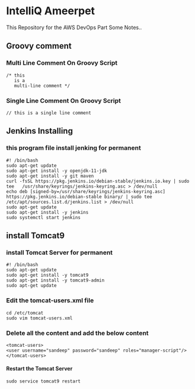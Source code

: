 # IntelliQ Ameerpet
This Repository for the AWS DevOps Part Some Notes.. 

## Groovy comment
### Multi  Line Comment On Groovy Script
```
/* this
   is a
   multi-line comment */
```
### Single Line Comment On Groovy Script
```
// this is a single line comment
```

## Jenkins Installing
### this program file install jenking for permanent
```
#! /bin/bash
sudo apt-get update 
sudo apt-get install -y openjdk-11-jdk
sudo apt-get install -y git maven
curl -fsSL https://pkg.jenkins.io/debian-stable/jenkins.io.key | sudo tee   /usr/share/keyrings/jenkins-keyring.asc > /dev/null
echo deb [signed-by=/usr/share/keyrings/jenkins-keyring.asc]   https://pkg.jenkins.io/debian-stable binary/ | sudo tee   /etc/apt/sources.list.d/jenkins.list > /dev/null
sudo apt-get update
sudo apt-get install -y jenkins
sudo systemctl start jenkins
```
## install Tomcat9
### install Tomcat Server for permanent
```
#! /bin/bash
sudo apt-get update 
sudo apt-get install -y tomcat9
sudo apt-get install -y tomcat9-admin
sudo apt-get update
```
### Edit the tomcat-users.xml file
```
cd /etc/tomcat
sudo vim tomcat-users.xml
```   
### Delete all the content and add the below content
```  
<tomcat-users>
<user username="sandeep" password="sandeep" roles="manager-script"/> 
</tomcat-users>
```
#### Restart the Tomcat Server  
``` sudo service tomcat9 restart ```
